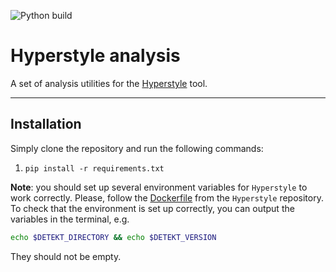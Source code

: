 ![Python build](https://github.com/hyperskill/hyperstyle/workflows/Python%20build/badge.svg?branch=develop)

# Hyperstyle analysis

A set of analysis utilities for the [Hyperstyle](https://github.com/hyperskill/hyperstyle) tool.
  
---

## Installation

Simply clone the repository and run the following commands:

1. `pip install -r requirements.txt`

**Note**: you should set up several environment variables for `Hyperstyle` to work correctly.
Please, follow the [Dockerfile](https://github.com/hyperskill/hyperstyle/blob/bf3c6e2dc42290ad27f2d30ce42d84a53241544b/Dockerfile#L14-L40) 
from the `Hyperstyle` repository.
To check that the environment is set up correctly, you can output the variables in the terminal, e.g.
```bash
echo $DETEKT_DIRECTORY && echo $DETEKT_VERSION
```
They should not be empty.


